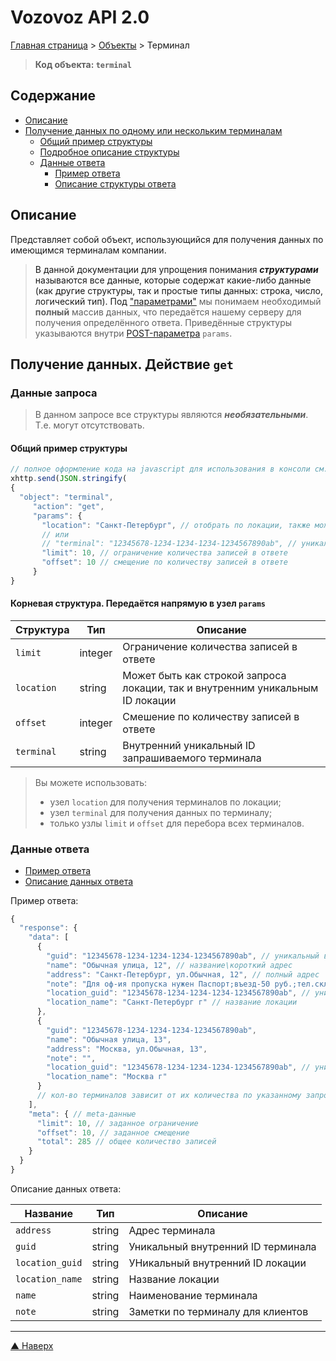# <a name="up"/>Vozovoz API 2.0

[Главная страница](/README.md) > [Объекты](index.md) > Терминал


> **Код объекта: `terminal`**

## Содержание

* [Описание](#description)
* [Получение данных по одному или нескольким терминалам](#get)
    * [Общий пример структуры](#get-example)
    * [Подробное описание структуры](#get-struct)
    * [Данные ответа](#get-response)
        * [Пример ответа](#get-response-example)
        * [Описание структуры ответа](#get-response-description)


## <a name="description"/>Описание

Представляет собой объект, использующийся для получения данных по имеющимся терминалам компании.

> В данной документации для упрощения понимания **_структурами_** называются все данные, которые содержат какие-либо данные
> (как другие структуры, так и простые типы данных: строка, число, логический тип).
> Под ["параметрами"](../params/index.md) мы понимаем необходимый **полный** массив данных, что передаётся нашему серверу
> для получения определённого ответа. Приведённые структуры указываются внутри [POST-параметра](../params/post.md) `params`.


## <a name="get"/>Получение данных. Действие `get`


### <a name="get-get"/>Данные запроса

> В данном запросе все структуры являются **_необязательными_**. Т.е. могут отсутствовать.


#### <a name="get-example"/>Общий пример структуры

```javascript
// полное оформление кода на javascript для использования в консоли см. в разделе "Быстрый старт"
xhttp.send(JSON.stringify(
{
  "object": "terminal",
     "action": "get",
     "params": {
       "location": "Санкт-Петербург", // отобрать по локации, также может быть использован уникальный ID локации
       // или
       // "terminal": "12345678-1234-1234-1234-1234567890ab", // уникальный ID самого терминала
       "limit": 10, // ограничение количества записей в ответе
       "offset": 10 // смещение по количеству записей в ответе
     }
}
```

#### <a name="get-struct"/>Корневая структура. Передаётся напрямую в узел `params`

| Структура     | Тип       | Описание |
| ---------     | ---       | -------- |
| `limit`       | integer   | Ограничение количества записей в ответе |
| `location`    | string    | Может быть как строкой запроса локации, так и внутренним уникальным ID локации |
| `offset`      | integer   | Смешение по количеству записей в ответе |
| `terminal`    | string    | Внутренний уникальный ID запрашиваемого терминала |

>Вы можете использовать:
>* узел `location` для получения терминалов по локации;
>* узел `terminal` для получения данных по терминалу;
>* только узлы `limit` и `offset` для перебора всех терминалов.


### <a name="get-response"/>Данные ответа

* [Пример ответа](#get-response-example)
* [Описание данных ответа](#get-response-description)

<a name="get-response-example"/>Пример ответа:

```javascript
{
  "response": {
    "data": [
      {
        "guid": "12345678-1234-1234-1234-1234567890ab", // уникальный внутренний ID терминала
        "name": "Обычная улица, 12", // название\короткий адрес
        "address": "Санкт-Петербург, ул.Обычная, 12", // полный адрес
        "note": "Для оф-ия пропуска нужен Паспорт;въезд-50 руб.;тел.склада: +7-999-999-99-99" // пометки для клиентов
        "location_guid": "12345678-1234-1234-1234-1234567890ab", // уникальный внутренний ID локации
        "location_name": "Санкт-Петербург г" // название локации
      },
      {
        "guid": "12345678-1234-1234-1234-1234567890ab",
        "name": "Обычная улица, 13",
        "address": "Москва, ул.Обычная, 13",
        "note": "",
        "location_guid": "12345678-1234-1234-1234-1234567890ab", // уникальный внутренний ID локации
        "location_name": "Москва г"
      }
      // кол-во терминалов зависит от их количества по указанному запросу и узла `limit`
    ],
    "meta": { // meta-данные
      "limit": 10, // заданное ограничение
      "offset": 10, // заданное смещение
      "total": 285 // общее количество записей
    }
  }
}
```

<a name="get-response-description"/>Описание данных ответа:

| Название      | Тип       | Описание |
| --------      | ---       | -------- |
| `address`     | string    | Адрес терминала |
| `guid`        | string    | Уникальный внутренний ID терминала |
| `location_guid` | string  | УНикальный внутренний ID локации |
| `location_name` | string  | Название локации |
| `name`        | string    | Наименование терминала |
| `note`        | string    | Заметки по терминалу для клиентов |

***
[▲ Наверх](#up)